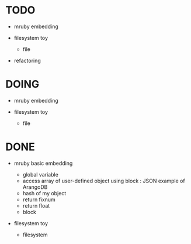 # TODO
  + mruby embedding

  + filesystem toy
    - file

  + refactoring

# DOING
  + mruby embedding

  + filesystem toy
    - file

# DONE
  + mruby basic embedding
    - global variable
    - access array of user-defined object using block
      : JSON example of ArangoDB
    - hash of my object
    - return fixnum
    - return float
    - block

  + filesystem toy
    - filesystem
